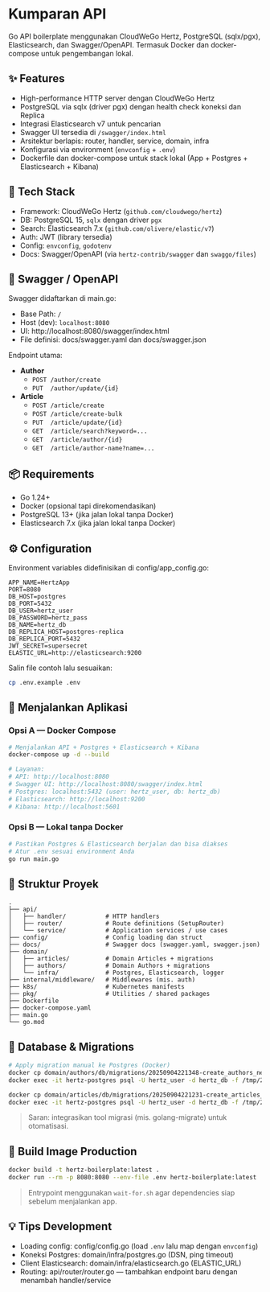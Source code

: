 # Kumparan API

Go API boilerplate menggunakan CloudWeGo Hertz, PostgreSQL (sqlx/pgx), Elasticsearch, dan Swagger/OpenAPI. Termasuk Docker dan docker-compose untuk pengembangan lokal.

## ✨ Features

- High-performance HTTP server dengan CloudWeGo Hertz
- PostgreSQL via sqlx (driver pgx) dengan health check koneksi dan Replica
- Integrasi Elasticsearch v7 untuk pencarian
- Swagger UI tersedia di `/swagger/index.html`
- Arsitektur berlapis: router, handler, service, domain, infra
- Konfigurasi via environment (`envconfig` + `.env`)
- Dockerfile dan docker-compose untuk stack lokal (App + Postgres + Elasticsearch + Kibana)

## 🌠 Tech Stack

- Framework: CloudWeGo Hertz (`github.com/cloudwego/hertz`)
- DB: PostgreSQL 15, `sqlx` dengan driver `pgx`
- Search: Elasticsearch 7.x (`github.com/olivere/elastic/v7`)
- Auth: JWT (library tersedia)
- Config: `envconfig`, `godotenv`
- Docs: Swagger/OpenAPI (via `hertz-contrib/swagger` dan `swaggo/files`)

## 📜 Swagger / OpenAPI

Swagger didaftarkan di main.go:
- Base Path: `/`
- Host (dev): `localhost:8080`
- UI: http://localhost:8080/swagger/index.html
- File definisi: docs/swagger.yaml dan docs/swagger.json  

Endpoint utama:

- **Author**
  - `POST /author/create`
  - `PUT  /author/update/{id}`
- **Article**
  - `POST /article/create`
  - `POST /article/create-bulk`
  - `PUT  /article/update/{id}`
  - `GET  /article/search?keyword=...`
  - `GET  /article/author/{id}`
  - `GET  /article/author-name?name=...`

## 📦 Requirements

- Go 1.24+
- Docker (opsional tapi direkomendasikan)
- PostgreSQL 13+ (jika jalan lokal tanpa Docker)
- Elasticsearch 7.x (jika jalan lokal tanpa Docker)

## ⚙️ Configuration

Environment variables didefinisikan di config/app_config.go:

```text
APP_NAME=HertzApp
PORT=8080
DB_HOST=postgres
DB_PORT=5432
DB_USER=hertz_user
DB_PASSWORD=hertz_pass
DB_NAME=hertz_db
DB_REPLICA_HOST=postgres-replica
DB_REPLICA_PORT=5432
JWT_SECRET=supersecret
ELASTIC_URL=http://elasticsearch:9200
```

Salin file contoh lalu sesuaikan:

```bash
cp .env.example .env
```

## 🚀 Menjalankan Aplikasi

### Opsi A — Docker Compose

```bash
# Menjalankan API + Postgres + Elasticsearch + Kibana
docker-compose up -d --build

# Layanan:
# API: http://localhost:8080
# Swagger UI: http://localhost:8080/swagger/index.html
# Postgres: localhost:5432 (user: hertz_user, db: hertz_db)
# Elasticsearch: http://localhost:9200
# Kibana: http://localhost:5601
```

### Opsi B — Lokal tanpa Docker

```bash
# Pastikan Postgres & Elasticsearch berjalan dan bisa diakses
# Atur .env sesuai environment Anda
go run main.go
```

## 🐂 Struktur Proyek

```text
.
├── api/
│   ├── handler/           # HTTP handlers
│   ├── router/            # Route definitions (SetupRouter)
│   └── service/           # Application services / use cases
├── config/                # Config loading dan struct
├── docs/                  # Swagger docs (swagger.yaml, swagger.json)
├── domain/
│   ├── articles/          # Domain Articles + migrations
│   ├── authors/           # Domain Authors + migrations
│   └── infra/             # Postgres, Elasticsearch, logger
├── internal/middleware/   # Middlewares (mis. auth)
├── k8s/                   # Kubernetes manifests
├── pkg/                   # Utilities / shared packages
├── Dockerfile
├── docker-compose.yaml
├── main.go
└── go.mod
```

## 🐃 Database & Migrations

```bash
# Apply migration manual ke Postgres (Docker)
docker cp domain/authors/db/migrations/20250904221348-create_authors_new.sql hertz-postgres:/tmp/
docker exec -it hertz-postgres psql -U hertz_user -d hertz_db -f /tmp/20250904221348-create_authors_new.sql

docker cp domain/articles/db/migrations/20250904221231-create_articles_new.sql hertz-postgres:/tmp/
docker exec -it hertz-postgres psql -U hertz_user -d hertz_db -f /tmp/20250904221231-create_articles_new.sql
```

> Saran: integrasikan tool migrasi (mis. golang-migrate) untuk otomatisasi.

## 🍷 Build Image Production

```bash
docker build -t hertz-boilerplate:latest .
docker run --rm -p 8080:8080 --env-file .env hertz-boilerplate:latest
```

> Entrypoint menggunakan `wait-for.sh` agar dependencies siap sebelum menjalankan app.

## 💡 Tips Development

- Loading config: config/config.go (load `.env` lalu map dengan `envconfig`)  
- Koneksi Postgres: domain/infra/postgres.go (DSN, ping timeout)  
- Client Elasticsearch: domain/infra/elasticsearch.go (ELASTIC_URL)  
- Routing: api/router/router.go — tambahkan endpoint baru dengan menambah handler/service
